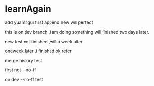 # learnAgain

add yuamngui first append new will perfect


this is on dev branch ,i am doing something will finished two days later.

new test not finished ,will a week after

oneweek later ,i finished.ok refer

merge history test


first not --no-ff


on dev --no-ff test
